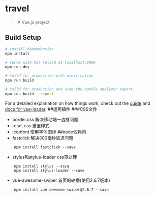 # travel

> A Vue.js project

## Build Setup

``` bash
# install dependencies
npm install

# serve with hot reload at localhost:8080
npm run dev

# build for production with minification
npm run build

# build for production and view the bundle analyzer report
npm run build --report
```

For a detailed explanation on how things work, check out the [guide](http://vuejs-templates.github.io/webpack/) and [docs for vue-loader](http://vuejs.github.io/vue-loader).
##运用插件
###CSS文件
*  border.css 解决移动端一边框问题
*  reset.css 重置样式
*  iconfont 使用字体图标
##node依赖包
*  fastclick 解决300毫秒延迟问题
```
    npm install fastclick --save
```
*  stylus和stylus-loader css预处理
```
    npm install stylus --sava
    npm install stylus-loader --save
```
*  vue-awesome-swiper 首页的轮播(使用2.6.7版本)
```
    npm install vue-awesome-swiper@2.6.7 --save
```

